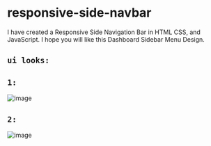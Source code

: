 # responsive-side-navbar
I have created a Responsive Side Navigation Bar in HTML CSS, and JavaScript. I hope you will like this Dashboard Sidebar Menu Design. 

## `ui looks:` 

## `1:`

![image](https://user-images.githubusercontent.com/104903815/180752609-6acc87fd-bc7b-487d-a031-69a244c4f345.png)

## `2:`

![image](https://user-images.githubusercontent.com/104903815/180752776-9febd48f-8aab-4eb2-aa57-15419dd06a46.png)

